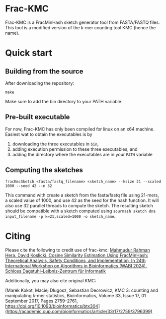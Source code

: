 Frac-KMC
=
Frac-KMC is a FracMinHash sketch generator tool from FASTA/FASTQ files. This tool is a modified version of the k-mer counting tool KMC (hence the name). 

Quick start
=

## Building from the source
After downloading the repository:
```
make
```
Make sure to add the bin directory to your PATH variable.

## Pre-built executable
For now, Frac-KMC has only been compiled for linux on an x64 machine. Easiest wat to obtain the executables is by
1. downloading the three executables in `bin`,
1. adding execution permission to these three executables, and
1. adding the directory where the executables are in your `PATH` variable

## Computing the sketches
```
fracKmcSketch <fasta/fastq_filename> <sketch_name> --ksize 21 --scaled 1000 --seed 42 --n 32
```
This command with create a sketch from the fasta/fastq file using 21-mers, a scaled value of 1000, and use 42 as the seed for the hash function. It will also use 32 parallel threads to compute the sketch. The resulting sketch should be compatible with a sketch computed using `sourmash sketch dna input_filename -p k=21,scaled=1000 -o sketch_name`.


Citing
=

Please cite the following to credit use of frac-kmc:
[Mahmudur Rahman Hera, David Koslicki, Cosine Similarity Estimation Using FracMinHash: Theoretical Analysis, Safety Conditions, and Implementation, In 24th International Workshop on Algorithms in Bioinformatics (WABI 2024), Schloss Dagstuhl–Leibniz-Zentrum für Informatik
](https://drops.dagstuhl.de/entities/document/10.4230/LIPIcs.WABI.2024.6)

Additionally, you may also cite original KMC:

[Marek Kokot, Maciej Długosz, Sebastian Deorowicz, KMC 3: counting and manipulating k-mer statistics, Bioinformatics, Volume 33, Issue 17, 01 September 2017, Pages 2759–2761, https://doi.org/10.1093/bioinformatics/btx304](https://academic.oup.com/bioinformatics/article/33/17/2759/3796399)